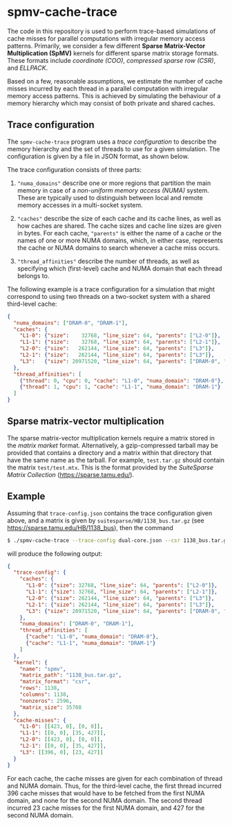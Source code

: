 # spmv-cache-trace
The code in this repository is used to perform trace-based simulations of cache misses for parallel computations with irregular memory access patterns. Primarily, we consider a few different **Sparse Matrix-Vector Multiplication (SpMV)** kernels for different sparse matrix storage formats. These formats include *coordinate (COO)*, *compressed sparse row (CSR)*, and *ELLPACK*.

Based on a few, reasonable assumptions, we estimate the number of cache misses incurred by each thread in a parallel computation with irregular memory access patterns. This is achieved by simulating the behaviour of a memory hierarchy which may consist of both private and shared caches.

## Trace configuration
The `spmv-cache-trace` program uses a *trace configuration* to describe the memory hierarchy and the set of threads to use for a given simulation. The configuration is given by a file in JSON format, as shown below.

The trace configuration consists of three parts:

1. `"numa_domains"` describe one or more regions that partition the main memory in case of a *non-uniform memory access (NUMA)* system. These are typically used to distinguish between local and remote memory accesses in a multi-socket system.

1. `"caches"` describe the size of each cache and its cache lines, as well as how caches are shared. The cache sizes and cache line sizes are given in bytes. For each cache, `"parents"` is either the name of a cache or the names of one or more NUMA domains, which, in either case, represents the cache or NUMA domains to search whenever a cache miss occurs.

1. `"thread_affinities"` describe the number of threads, as well as specifying which (first-level) cache and NUMA domain that each thread belongs to.

The following example is a trace configuration for a simulation that might correspond to using two threads on a two-socket system with a shared third-level cache:
```json
{
  "numa_domains": ["DRAM-0", "DRAM-1"],
  "caches": {
    "L1-0": {"size":    32768, "line_size": 64, "parents": ["L2-0"]},
    "L1-1": {"size":    32768, "line_size": 64, "parents": ["L2-1"]},
    "L2-0": {"size":   262144, "line_size": 64, "parents": ["L3"]},
    "L2-1": {"size":   262144, "line_size": 64, "parents": ["L3"]},
    "L3":   {"size": 20971520, "line_size": 64, "parents": ["DRAM-0", "DRAM-1"]}
  },
  "thread_affinities": [
    {"thread": 0, "cpu": 0, "cache": "L1-0", "numa_domain": "DRAM-0"},
    {"thread": 1, "cpu": 1, "cache": "L1-1", "numa_domain": "DRAM-1"}
  ]
}
```

## Sparse matrix-vector multiplication
The sparse matrix-vector multiplication kernels require a matrix stored in the *matrix market* format. Alternatively, a gzip-compressed tarball may be provided that contains a directory and a matrix within that directory that have the same name as the tarball. For example, `test.tar.gz` should contain the matrix `test/test.mtx`. This is the format provided by the *SuiteSparse Matrix Collection* (https://sparse.tamu.edu/).

## Example
Assuming that `trace-config.json` contains the trace configuration given above, and a matrix is given by `suitesparse/HB/1138_bus.tar.gz` (see https://sparse.tamu.edu/HB/1138_bus), then the command
```sh
$ ./spmv-cache-trace --trace-config dual-core.json --csr 1138_bus.tar.gz
```
will produce the following output:
```json
{
  "trace-config": {
    "caches": {
      "L1-0": {"size": 32768, "line_size": 64, "parents": ["L2-0"]},
      "L1-1": {"size": 32768, "line_size": 64, "parents": ["L2-1"]},
      "L2-0": {"size": 262144, "line_size": 64, "parents": ["L3"]},
      "L2-1": {"size": 262144, "line_size": 64, "parents": ["L3"]},
      "L3": {"size": 20971520, "line_size": 64, "parents": ["DRAM-0", "DRAM-1"]}
    },
    "numa_domains": ["DRAM-0", "DRAM-1"],
    "thread_affinities": [
      {"cache": "L1-0", "numa_domain": "DRAM-0"},
      {"cache": "L1-1", "numa_domain": "DRAM-1"}
    ]
  },
  "kernel": {
    "name": "spmv",
    "matrix_path": "1138_bus.tar.gz",
    "matrix_format": "csr",
    "rows": 1138,
    "columns": 1138,
    "nonzeros": 2596,
    "matrix_size": 35708
  },
  "cache-misses": {
    "L1-0": [[423, 0], [0, 0]],
    "L1-1": [[0, 0], [35, 427]],
    "L2-0": [[423, 0], [0, 0]],
    "L2-1": [[0, 0], [35, 427]],
    "L3": [[396, 0], [23, 427]]
  }
}
```
For each cache, the cache misses are given for each combination of thread and NUMA domain. Thus, for the third-level cache, the first thread incurred 396 cache misses that would have to be fetched from the first NUMA domain, and none for the second NUMA domain. The second thread incurred 23 cache misses for the first NUMA domain, and 427 for the second NUMA domain.
